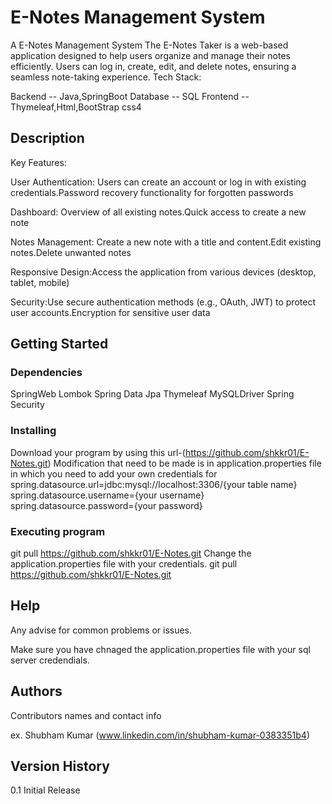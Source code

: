 # E-Notes Management System
A E-Notes Management System The E-Notes Taker is a web-based application designed to help users organize and manage their notes efficiently. Users can log in, create, edit, and delete notes, ensuring a seamless note-taking experience. Tech Stack:

Backend -- Java,SpringBoot
Database -- SQL
Frontend -- Thymeleaf,Html,BootStrap css4

## Description

Key Features:

User Authentication: Users can create an account or log in with existing credentials.Password recovery functionality for forgotten passwords

Dashboard: Overview of all existing notes.Quick access to create a new note

Notes Management: Create a new note with a title and content.Edit existing notes.Delete unwanted notes

Responsive Design:Access the application from various devices (desktop, tablet, mobile)

Security:Use secure authentication methods (e.g., OAuth, JWT) to protect user accounts.Encryption for sensitive user data


## Getting Started

### Dependencies
SpringWeb
Lombok
Spring Data Jpa
Thymeleaf
MySQLDriver
Spring Security


### Installing
Download your program by using this url-(https://github.com/shkkr01/E-Notes.git)
Modification that need to be made is in application.properties file in which you need to add your own credentials for spring.datasource.url=jdbc:mysql://localhost:3306/{your table name} spring.datasource.username={your username} spring.datasource.password={your password}

### Executing program
git pull https://github.com/shkkr01/E-Notes.git
Change the application.properties file with your credentials.
git pull https://github.com/shkkr01/E-Notes.git

## Help
Any advise for common problems or issues.

Make sure you have chnaged the application.properties file with your sql server credendials.

## Authors
Contributors names and contact info

ex. Shubham Kumar
(www.linkedin.com/in/shubham-kumar-0383351b4)

## Version History
0.1
Initial Release
